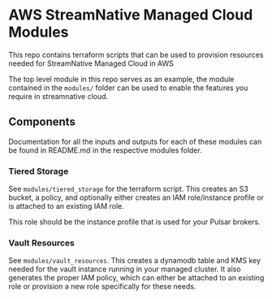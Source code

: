 # AWS StreamNative Managed Cloud Modules
This repo contains terraform scripts that can be used to provision resources needed for StreamNative Managed Cloud in AWS

The top level module in this repo serves as an example, the module contained in the `modules/` folder can be used to enable the features you require in streamnative cloud.

## Components

Documentation for all the inputs and outputs for each of these modules can be found in README.md in the respective modules folder.

### Tiered Storage

See `modules/tiered_storage` for the terraform script. This creates an S3 bucket, a policy, and optionally either creates an IAM role/instance profile or is attached to an existing IAM role.

This role should be the instance profile that is used for your Pulsar brokers.

### Vault Resources

See `modules/vault_resources`. This creates a dynamodb table and KMS key needed for the vault instance running in your managed cluster. It also generates the proper IAM policy, which can either be attached to an existing role or provision a new role specifically for these needs.


